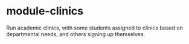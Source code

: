 # module-clinics
Run academic clinics, with some students assigned to clinics based on departmental needs, and others signing up themselves.
